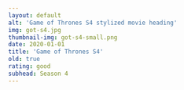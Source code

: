 ```yaml
---
layout: default
alt: 'Game of Thrones S4 stylized movie heading'
img: got-s4.jpg
thumbnail-img: got-s4-small.png
date: 2020-01-01
title: 'Game of Thrones S4'
old: true
rating: good
subhead: Season 4
---
```

